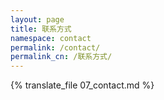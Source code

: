 ```yaml
---
layout: page
title: 联系方式
namespace: contact
permalink: /contact/
permalink_cn: /联系方式/
---
```

 
{% translate_file 07_contact.md %}